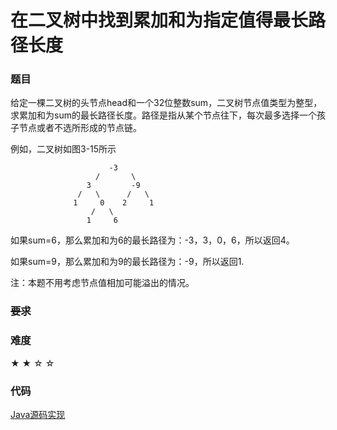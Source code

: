 # 在二叉树中找到累加和为指定值得最长路径长度

### 题目

给定一棵二叉树的头节点head和一个32位整数sum，二叉树节点值类型为整型，求累加和为sum的最长路径长度。路径是指从某个节点往下，每次最多选择一个孩子节点或者不选所形成的节点链。

例如，二叉树如图3-15所示

                          -3
                       /       \
                     3         -9
                   /   \      /   \
                  1     0    2     1
                      /   \
                     1     6

如果sum=6，那么累加和为6的最长路径为：-3，3，0，6，所以返回4。

如果sum=9，那么累加和为9的最长路径为：-9，所以返回1.

注：本题不用考虑节点值相加可能溢出的情况。

### ~~要求~~


### 难度

 ★ ★ ☆ ☆

### 代码

 [Java源码实现](../../src/BTree/BTree6.java)
